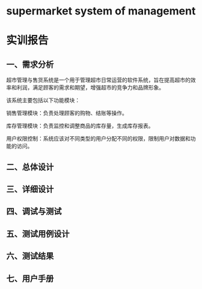 # supermarket system of management
# 实训报告

## 一、需求分析
超市管理与售货系统是一个用于管理超市日常运营的软件系统，旨在提高超市的效率和利润，满足顾客的需求和期望，增强超市的竞争力和品牌形象。

该系统主要包括以下功能模块：

销售管理模块：负责处理顾客的购物、结账等操作。

库存管理模块：负责监控和调整商品的库存量，生成库存报表。

用户权限控制：系统应该对不同类型的用户分配不同的权限，限制用户对数据和功能的访问。

## 二、总体设计

## 三、详细设计

## 四、调试与测试

## 五、测试用例设计

## 六、测试结果

## 七、用户手册
